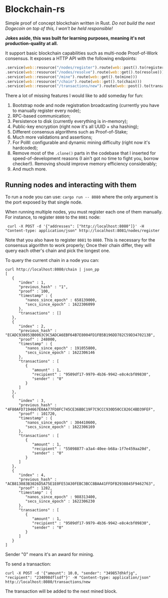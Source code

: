 # Blockchain-rs

Simple proof of concept blockchain written in Rust. _Do not build the next Dogecoin on top of this, I won't be held responsible!_

**Jokes aside, this was built for learning purposes, meaning it's not production-quality at all.**

It support basic blockchain capabilities such as multi-node Proof-of-Work consensus. It exposes a HTTP API with the following endpoints:

```rust
.service(web::resource("/nodes/register").route(web::post().to(register)))
.service(web::resource("/nodes/resolve").route(web::get().to(resolve)))
.service(web::resource("/mine").route(web::get().to(mine)))
.service(web::resource("/chain").route(web::get().to(chain)))
.service(web::resource("/transactions/new").route(web::post().to(transaction)))
```

There a lot of missing features I would like to add someday for fun:
1. Bootstrap node and node registration broadcasting (currently you have to manually register every node);
2. RPC-based communication;
3. Persistence to disk (currently everything is in-memory);
4. Public-key encryption (right now it's all UUID + sha hashing);
5. Different consensus algorithms such as Proof-of-Stake;
6. Much more validations and assertions;
7. For PoW: configurable and dynamic mining difficulty (right now it's hardcoded);
8. Remove most of the `.clone()` parts in the codebase that I inserted for speed-of-development reasons (I ain't got no time to fight you, borrow checker!). Removing should improve memory efficiency considerably;
9. And much more.

## Running nodes and interacting with them

To run a node you can use: `cargo run -- 8080` where the only argument is the port exposed by that single node.

When running multiple nodes, you must register each one of them manually. For instance, to register `8080` to the `8081` node:
```
 curl -X POST -d '{"addresses": ["http://localhost:8080"]}' -H "Content-type: application/json" http://localhost:8081/nodes/register
```

Note that you also have to register `8081` to `8080`. This is necessary for the consensus algorithm to work properly; Once their chain differ, they will query each other's chain and pick the longest one.

To query the current chain in a node you can: 

```
curl http://localhost:8080/chain | json_pp
[
   {
      "index" : 1,
      "previous_hash" : "1",
      "proof" : 100,
      "timestamp" : {
         "nanos_since_epoch" : 658139000,
         "secs_since_epoch" : 1622306099
      },
      "transactions" : []
   },
   {
      "index" : 2,
      "previous_hash" : "ECADC938053B0063C9C5ADCA6EBF64B7E8004FD1FB5B196DD782C59D3470213B",
      "proof" : 248000,
      "timestamp" : {
         "nanos_since_epoch" : 191055800,
         "secs_since_epoch" : 1622306146
      },
      "transactions" : [
         {
            "amount" : 1,
            "recipient" : "9509df17-9979-4b36-9942-e8c4cbf09830",
            "sender" : "0"
         }
      ]
   },
   {
      "index" : 3,
      "previous_hash" : "4F80AFD7194667E0AA77FD8FC745CE36BBC19F7C9CCC930D50CC826C4BD39FEF",
      "proof" : 101720,
      "timestamp" : {
         "nanos_since_epoch" : 304410600,
         "secs_since_epoch" : 1622306169
      },
      "transactions" : [
         {
            "amount" : 1,
            "recipient" : "55098877-a3a4-40ee-b68a-1f7e459aa20d",
            "sender" : "0"
         }
      ]
   },
   {
      "index" : 4,
      "previous_hash" : "ACB813083B3026D5A75E1E0FE53A30FEBC3BCC8BAA41FFDFB2938845F9462763",
      "proof" : 1282,
      "timestamp" : {
         "nanos_since_epoch" : 988313400,
         "secs_since_epoch" : 1622306230
      },
      "transactions" : [
         {
            "amount" : 1,
            "recipient" : "9509df17-9979-4b36-9942-e8c4cbf09830",
            "sender" : "0"
         }
      ]
   }
]
```

Sender "0" means it's an award for mining.

To send a transaction: 
```
curl -X POST -d '{"amount": 10.0, "sender": "349857dhkfjg", "recipient": "234098dflsdf"}' -H "Content-type: application/json" http://localhost:8080/transactions/new
```

The transaction will be added to the next mined block.
